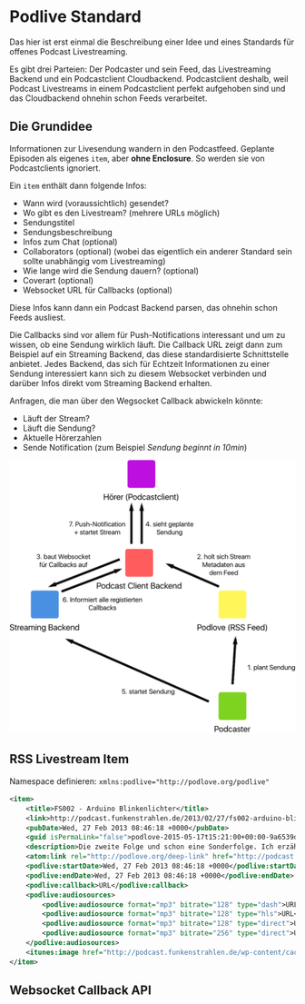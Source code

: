 # Podlive Standard

Das hier ist erst einmal die Beschreibung einer Idee und eines Standards für offenes Podcast Livestreaming.

Es gibt drei Parteien: Der Podcaster und sein Feed, das Livestreaming Backend und ein Podcastclient Cloudbackend. Podcastclient deshalb, weil Podcast Livestreams in einem Podcastclient perfekt aufgehoben sind und das Cloudbackend ohnehin schon Feeds verarbeitet.

## Die Grundidee
Informationen zur Livesendung wandern in den Podcastfeed. Geplante Episoden als eigenes `item`, aber **ohne Enclosure**. So werden sie von Podcastclients ignoriert.

Ein `item` enthält dann folgende Infos:

* Wann wird (voraussichtlich) gesendet?
* Wo gibt es den Livestream? (mehrere URLs möglich)
* Sendungstitel
* Sendungsbeschreibung
* Infos zum Chat (optional)
* Collaborators (optional) (wobei das eigentlich ein anderer Standard sein sollte unabhängig vom Livestreaming)
* Wie lange wird die Sendung dauern? (optional)
* Coverart (optional)
* Websocket URL für Callbacks (optional)

Diese Infos kann dann ein Podcast Backend parsen, das ohnehin schon Feeds ausliest.

Die Callbacks sind vor allem für Push-Notifications interessant und um zu wissen, ob eine Sendung wirklich läuft. Die Callback URL zeigt dann zum Beispiel auf ein Streaming Backend, das diese standardisierte Schnittstelle anbietet. Jedes Backend, das sich für Echtzeit Informationen zu einer Sendung interessiert kann sich zu diesem Websocket verbinden und darüber Infos direkt vom Streaming Backend erhalten.

Anfragen, die man über den Wegsocket Callback abwickeln könnte:

* Läuft der Stream?
* Läuft die Sendung?
* Aktuelle Hörerzahlen
* Sende Notification (zum Beispiel *Sendung beginnt in 10min*)

![Grafik](images/Grafik.png)

## RSS Livestream Item

Namespace definieren: `xmlns:podlive="http://podlove.org/podlive"`

```xml
<item>
    <title>FS002 - Arduino Blinkenlichter</title>
    <link>http://podcast.funkenstrahlen.de/2013/02/27/fs002-arduino-blinkenlichter/</link>
    <pubDate>Wed, 27 Feb 2013 08:46:18 +0000</pubDate>
    <guid isPermaLink="false">podlove-2015-05-17t15:21:00+00:00-9a6539d4d72f6e7</guid>
    <description>Die zweite Folge und schon eine Sonderfolge. Ich erzähle von meinem Arduino Projekt, an dem ich die letzten Tage gebastelt habe. Dabei versuche ich zu erklären wie man die LED-Leuchtleisten von IKEA an den Arduino anschließen kann, welche Bauteile man dafür braucht und wie ich es geschafft habe, dass man die Farbe der LEDs dann mit dem iPhone steuern kann. Durch die simple API bieten sich nun unendlich viele Möglichkeiten.</description>
    <atom:link rel="http://podlove.org/deep-link" href="http://podcast.funkenstrahlen.de/2013/02/27/fs002-arduino-blinkenlichter/#" />
    <podlive:startDate>Wed, 27 Feb 2013 08:46:18 +0000</podlive:startDate>
    <podlive:endDate>Wed, 27 Feb 2013 08:46:18 +0000</podlive:endDate>
    <podlive:callback>URL</podlive:callback>
    <podlive:audiosources>
        <podlive:audiosource format="mp3" bitrate="128" type="dash">URL</podlive:audiosource>
        <podlive:audiosource format="mp3" bitrate="128" type="hls">URL</podlive:audiosource>
        <podlive:audiosource format="mp3" bitrate="128" type="direct">URL</podlive:audiosource>
        <podlive:audiosource format="mp3" bitrate="256" type="direct">URL</podlive:audiosource>
    </podlive:audiosources>
    <itunes:image href="http://podcast.funkenstrahlen.de/wp-content/cache/podlove/fe/cf0a7a7dfb680f8da110c73274b623/fs002-arduino-blinkenlichter_original.png" />
</item>
```

## Websocket Callback API


